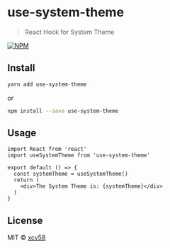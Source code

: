 # use-system-theme

> React Hook for System Theme

[![NPM](https://img.shields.io/npm/v/use-system-theme.svg)](https://www.npmjs.com/package/use-system-theme)

## Install

```bash
yarn add use-system-theme
```

or

```bash
npm install --save use-system-theme
```

## Usage

```tsx
import React from 'react'
import useSystemTheme from 'use-system-theme'

export default () => {
  const systemTheme = useSystemTheme()
  return (
    <div>The System Theme is: {systemTheme}</div>
  )
}
```

## License

MIT © [xcv58](https://github.com/xcv58)
